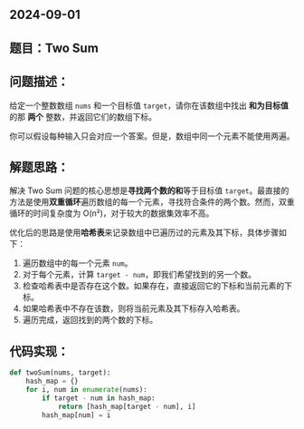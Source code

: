 ## 2024-09-01

## 题目：Two Sum

## 问题描述：
给定一个整数数组 `nums` 和一个目标值 `target`，请你在该数组中找出 **和为目标值** 的那 **两个** 整数，并返回它们的数组下标。

你可以假设每种输入只会对应一个答案。但是，数组中同一个元素不能使用两遍。

## 解题思路：
解决 Two Sum 问题的核心思想是**寻找两个数的和**等于目标值 `target`。最直接的方法是使用**双重循环**遍历数组的每一个元素，寻找符合条件的两个数。然而，双重循环的时间复杂度为 O(n²)，对于较大的数据集效率不高。

优化后的思路是使用**哈希表**来记录数组中已遍历过的元素及其下标，具体步骤如下：
1. 遍历数组中的每一个元素 `num`。
2. 对于每个元素，计算 `target - num`，即我们希望找到的另一个数。
3. 检查哈希表中是否存在这个数。如果存在，直接返回它的下标和当前元素的下标。
4. 如果哈希表中不存在该数，则将当前元素及其下标存入哈希表。
5. 遍历完成，返回找到的两个数的下标。

## 代码实现：

```python
def twoSum(nums, target):
    hash_map = {}
    for i, num in enumerate(nums):
        if target - num in hash_map:
            return [hash_map[target - num], i]
        hash_map[num] = i

